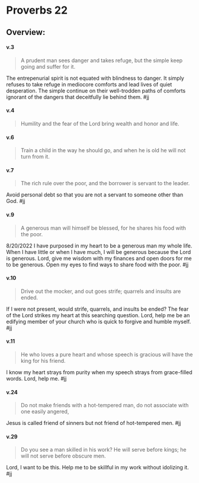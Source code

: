 # Proverbs 22

## Overview:


#### v.3
>A prudent man sees danger and takes refuge, but the simple keep going and suffer for it.

The entrepenurial spirit is not equated with blindness to danger. It simply refuses to take refuge in mediocore comforts and lead lives of quiet desperation. The simple continue on their well-trodden paths of comforts ignorant of the dangers that deceitfully lie behind them.
#jj 

#### v.4
>Humility and the fear of the Lord bring wealth and honor and life.

#### v.6
>Train a child in the way he should go, and when he is old he will not turn from it.

#### v.7
>The rich rule over the poor, and the borrower is servant to the leader.

Avoid personal debt so that you are not a servant to someone other than God.
#jj

#### v.9
>A generous man will himself be blessed, for he shares his food with the poor.

8/20/2022 I have purposed in my heart to be a generous man my whole life. When I have little or when I have much, I will be generous because the Lord is generous. Lord, give me wisdom with my finances and open doors for me to be generous. Open my eyes to find ways to share food with the poor.
#jj 

#### v.10
>Drive out the mocker, and out goes strife; quarrels and insults are ended.

If I were not present, would strife, quarrels, and insults be ended? The fear of the Lord strikes my heart at this searching question. Lord, help me be an edifying member of your church who is quick to forgive and humble myself.
#jj 

#### v.11
>He who loves a pure heart and whose speech is gracious will have the king for his friend.

I know my heart strays from purity when my speech strays from grace-filled words. Lord, help me.
#jj 


#### v.24
>Do not make friends with a hot-tempered man, do not associate with one easily angered,

Jesus is called friend of sinners but not friend of hot-tempered men.
#jj 

#### v.29
>Do you see a man skilled in his work? He will serve before kings; he will not serve before obscure men.

Lord, I want to be this. Help me to be skillful in my work without idolizing it.
#jj 